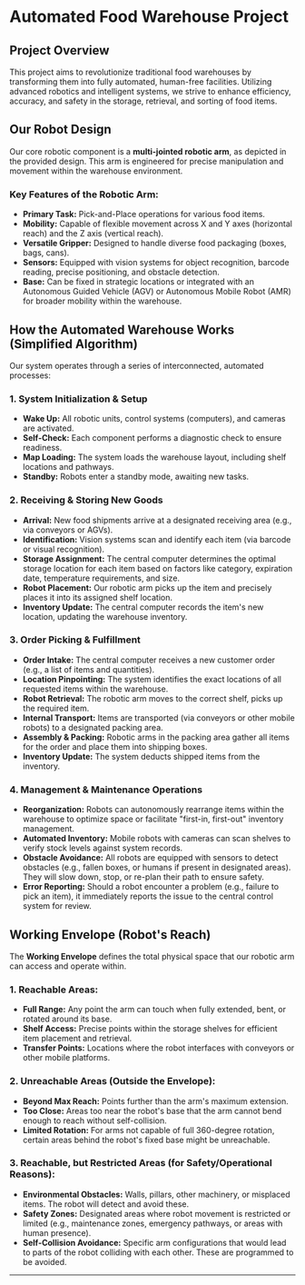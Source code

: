 # Automated Food Warehouse Project

## Project Overview

This project aims to revolutionize traditional food warehouses by transforming them into fully automated, human-free facilities. Utilizing advanced robotics and intelligent systems, we strive to enhance efficiency, accuracy, and safety in the storage, retrieval, and sorting of food items.

## Our Robot Design

Our core robotic component is a **multi-jointed robotic arm**, as depicted in the provided design. This arm is engineered for precise manipulation and movement within the warehouse environment.

### Key Features of the Robotic Arm:

* **Primary Task:** Pick-and-Place operations for various food items.
* **Mobility:** Capable of flexible movement across X and Y axes (horizontal reach) and the Z axis (vertical reach).
* **Versatile Gripper:** Designed to handle diverse food packaging (boxes, bags, cans).
* **Sensors:** Equipped with vision systems for object recognition, barcode reading, precise positioning, and obstacle detection.
* **Base:** Can be fixed in strategic locations or integrated with an Autonomous Guided Vehicle (AGV) or Autonomous Mobile Robot (AMR) for broader mobility within the warehouse.

## How the Automated Warehouse Works (Simplified Algorithm)

Our system operates through a series of interconnected, automated processes:

### 1. System Initialization & Setup

* **Wake Up:** All robotic units, control systems (computers), and cameras are activated.
* **Self-Check:** Each component performs a diagnostic check to ensure readiness.
* **Map Loading:** The system loads the warehouse layout, including shelf locations and pathways.
* **Standby:** Robots enter a standby mode, awaiting new tasks.

### 2. Receiving & Storing New Goods

* **Arrival:** New food shipments arrive at a designated receiving area (e.g., via conveyors or AGVs).
* **Identification:** Vision systems scan and identify each item (via barcode or visual recognition).
* **Storage Assignment:** The central computer determines the optimal storage location for each item based on factors like category, expiration date, temperature requirements, and size.
* **Robot Placement:** Our robotic arm picks up the item and precisely places it into its assigned shelf location.
* **Inventory Update:** The central computer records the item's new location, updating the warehouse inventory.

### 3. Order Picking & Fulfillment

* **Order Intake:** The central computer receives a new customer order (e.g., a list of items and quantities).
* **Location Pinpointing:** The system identifies the exact locations of all requested items within the warehouse.
* **Robot Retrieval:** The robotic arm moves to the correct shelf, picks up the required item.
* **Internal Transport:** Items are transported (via conveyors or other mobile robots) to a designated packing area.
* **Assembly & Packing:** Robotic arms in the packing area gather all items for the order and place them into shipping boxes.
* **Inventory Update:** The system deducts shipped items from the inventory.

### 4. Management & Maintenance Operations

* **Reorganization:** Robots can autonomously rearrange items within the warehouse to optimize space or facilitate "first-in, first-out" inventory management.
* **Automated Inventory:** Mobile robots with cameras can scan shelves to verify stock levels against system records.
* **Obstacle Avoidance:** All robots are equipped with sensors to detect obstacles (e.g., fallen boxes, or humans if present in designated areas). They will slow down, stop, or re-plan their path to ensure safety.
* **Error Reporting:** Should a robot encounter a problem (e.g., failure to pick an item), it immediately reports the issue to the central control system for review.

## Working Envelope (Robot's Reach)

The **Working Envelope** defines the total physical space that our robotic arm can access and operate within.

### 1. Reachable Areas:

* **Full Range:** Any point the arm can touch when fully extended, bent, or rotated around its base.
* **Shelf Access:** Precise points within the storage shelves for efficient item placement and retrieval.
* **Transfer Points:** Locations where the robot interfaces with conveyors or other mobile platforms.

### 2. Unreachable Areas (Outside the Envelope):

* **Beyond Max Reach:** Points further than the arm's maximum extension.
* **Too Close:** Areas too near the robot's base that the arm cannot bend enough to reach without self-collision.
* **Limited Rotation:** For arms not capable of full 360-degree rotation, certain areas behind the robot's fixed base might be unreachable.

### 3. Reachable, but Restricted Areas (for Safety/Operational Reasons):

* **Environmental Obstacles:** Walls, pillars, other machinery, or misplaced items. The robot will detect and avoid these.
* **Safety Zones:** Designated areas where robot movement is restricted or limited (e.g., maintenance zones, emergency pathways, or areas with human presence).
* **Self-Collision Avoidance:** Specific arm configurations that would lead to parts of the robot colliding with each other. These are programmed to be avoided.

---
